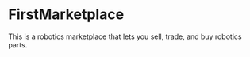# FirstMarketplace
This is a robotics marketplace that lets you sell, trade, and buy robotics parts.
